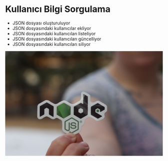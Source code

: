 # Kullanıcı Bilgi Sorgulama
* JSON dosyası oluşturuluyor
* JSON dosyasındaki kullanıcılar ekliyor
* JSON dosyasındaki kullanıcıları listeliyor
* JSON dosyasındaki kullanıcıları güncelliyor
* JSON dosyasındaki kullanıcıları siliyor
<img src="Nodejs.jpg" alt="Nodejs">
